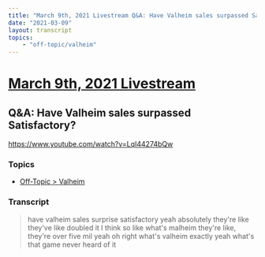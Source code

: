 ```yaml
---
title: "March 9th, 2021 Livestream Q&A: Have Valheim sales surpassed Satisfactory?"
date: "2021-03-09"
layout: transcript
topics:
    - "off-topic/valheim"
---
```

# [March 9th, 2021 Livestream](../2021-03-09.md)
## Q&A: Have Valheim sales surpassed Satisfactory?
https://www.youtube.com/watch?v=LqI44274bQw

### Topics
* [Off-Topic > Valheim](../topics/off-topic/valheim.md)

### Transcript

> have valheim sales surprise satisfactory yeah absolutely they're like they've like doubled it I think so like what's malheim they're like, they're over five mil yeah oh right what's valheim exactly yeah what's that game never heard of it
